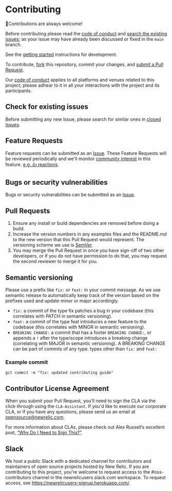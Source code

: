 # Contributing

👋Contributions are always welcome!

Before contributing please read the [code of conduct](./CODE_OF_CONDUCT.md) and [search the existing issues](../../issues); as your issue may have already been discussed or fixed in the `main` branch.

See the [getting started](./GETTING_STARTED.md) instructions for development.

To contribute, [fork](https://help.github.com/articles/fork-a-repo/) this repository, commit your changes, and [submit a Pull Request](https://help.github.com/articles/using-pull-requests/).

Our [code of conduct](./CODE_OF_CONDUCT.md) applies to all platforms and venues related to this project; please adhear to it in all your interactions with the project and its participants.

## Check for existing issues

Before submitting any new Issue, please search for similar ones in
[closed Issues](../../issues?q=is%3Aissue+is%3Aclosed+label%3Aenhancement).

## Feature Requests

Feature requests can be submitted as an [Issue](../../issues/new/choose). These Feature Requests will be reviewed periodically and we'll monitor [community interest](../../issues?q=label%3A%22votes+needed%22+sort%3Areactions-%2B1-desc) in this feature. [e.g. :+1: reactions](https://help.github.com/articles/about-discussions-in-issues-and-pull-requests/).

## Bugs or security vulnerabilities

Bugs or security vulnerabilities can be submitted as an [Issue](../../issues/new/choose).

## Pull Requests

1. Ensure any install or build dependencies are removed before doing a build.
2. Increase the version numbers in any examples files and the README.md to the new version that this Pull Request would represent. The versioning scheme we use is [SemVer](http://semver.org/).
3. You may merge the Pull Request in once you have sign-off of two other developers, or if you do not have permission to do that, you may request the second reviewer to merge it for you.

## Semantic versioning

Please use a prefix like `fix:` or `feat:` in your commit message. As we use semantic release to automatically keep track of the version based on the prefixes used and update minor or major accordingly.

- `fix:` a commit of the type fix patches a bug in your codebase (this correlates with PATCH in semantic versioning).
- `feat:` a commit of the type feat introduces a new feature to the codebase (this correlates with MINOR in semantic versioning).
- `BREAKING CHANGE:` a commit that has a footer `BREAKING CHANGE:`, or appends a `!` after the type/scope introduces a breaking change (correlating with MAJOR in semantic versioning). A BREAKING CHANGE can be part of commits of any type. types other than `fix:` and `feat:`

### Example commit

```shell
git commit -m "fix: updated contributing guide"
```

## Contributor License Agreement

When you submit your Pull Request, you'll need to sign the CLA via the click-through using the `CLA-Assistant`. If you'd like to execute our corporate CLA, or if you have any questions, please send us an email at opensource@newrelic.com.

For more information about CLAs, please check out Alex Russell’s excellent post,
[“Why Do I Need to Sign This?”](https://infrequently.org/2008/06/why-do-i-need-to-sign-this/).

## Slack

We host a public Slack with a dedicated channel for contributors and maintainers of open source projects hosted by New Relic. If you are contributing to this project, you're welcome to request access to the #oss-contributors channel in the newrelicusers.slack.com workspace. To request access, see https://newrelicusers-signup.herokuapp.com/.
